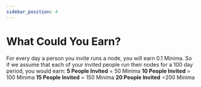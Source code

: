 ```yaml
---
sidebar_position: 4
---
```


# What Could You Earn?

For every day a person you invite runs a node, you will earn 0.1 Minima.
So if we assume that each of your invited people run their nodes for a 100 day period, you would earn:
**5 People Invited**  = 50 Minima
**10 People Invited** = 100 Minima
**15 People Invited** = 150 Minima
**20 People Invited** =200 Minima

